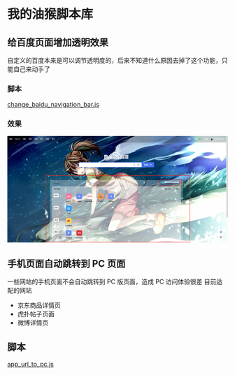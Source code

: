 # 我的油猴脚本库

## 给百度页面增加透明效果
自定义的百度本来是可以调节透明度的，后来不知道什么原因去掉了这个功能，只能自己来动手了
### 脚本
[change_baidu_navigation_bar.js](./change_baidu_navigation_bar.js)
### 效果
![百度透明](./imgs/baidu_transparent.png)
## 手机页面自动跳转到 PC 页面
一些网站的手机页面不会自动跳转到 PC 版页面，造成 PC 访问体验很差
目前适配的网站
- 京东商品详情页
- 虎扑帖子页面
- 微博详情页
## 脚本
[app_url_to_pc.js](./app_url_to_pc.js)
